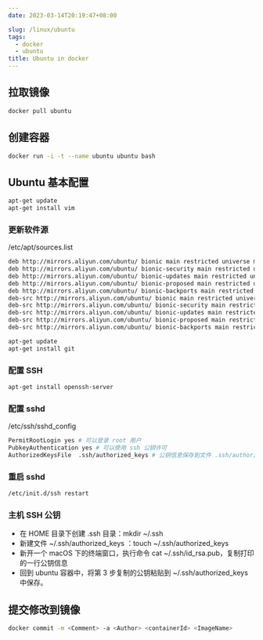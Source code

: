 ```yaml
---
date: 2023-03-14T20:19:47+08:00

slug: /linux/ubuntu
tags:
  - docker
  - ubuntu
title: Ubuntu in docker
---
```


<!--abstract-->

<!--more-->

## 拉取镜像

```bash
docker pull ubuntu
```

## 创建容器

```bash
docker run -i -t --name ubuntu ubuntu bash
```

## Ubuntu 基本配置

```bash
apt-get update
apt-get install vim
```

### 更新软件源

/etc/apt/sources.list

```bash
deb http://mirrors.aliyun.com/ubuntu/ bionic main restricted universe multiverse
deb http://mirrors.aliyun.com/ubuntu/ bionic-security main restricted universe multiverse
deb http://mirrors.aliyun.com/ubuntu/ bionic-updates main restricted universe multiverse
deb http://mirrors.aliyun.com/ubuntu/ bionic-proposed main restricted universe multiverse
deb http://mirrors.aliyun.com/ubuntu/ bionic-backports main restricted universe multiverse
deb-src http://mirrors.aliyun.com/ubuntu/ bionic main restricted universe multiverse
deb-src http://mirrors.aliyun.com/ubuntu/ bionic-security main restricted universe multiverse
deb-src http://mirrors.aliyun.com/ubuntu/ bionic-updates main restricted universe multiverse
deb-src http://mirrors.aliyun.com/ubuntu/ bionic-proposed main restricted universe multiverse
deb-src http://mirrors.aliyun.com/ubuntu/ bionic-backports main restricted universe multiverse
```

```bash
apt-get update
apt-get install git
```

### 配置 SSH

```bash
apt-get install openssh-server
```

### 配置 sshd

/etc/ssh/sshd_config

```bash
PermitRootLogin yes # 可以登录 root 用户
PubkeyAuthentication yes # 可以使用 ssh 公钥许可
AuthorizedKeysFile	.ssh/authorized_keys # 公钥信息保存到文件 .ssh/authorized_keys 中
```

### 重启 sshd

```bash
/etc/init.d/ssh restart
```

### 主机 SSH 公钥

- 在 HOME 目录下创建 .ssh 目录：mkdir ~/.ssh
- 新建文件 ~/.ssh/authorized_keys ：touch ~/.ssh/authorized_keys
- 新开一个 macOS 下的终端窗口，执行命令 cat ~/.ssh/id_rsa.pub，复制打印的一行公钥信息
- 回到 ubuntu 容器中，将第 3 步复制的公钥粘贴到 ~/.ssh/authorized_keys 中保存。

## 提交修改到镜像

```bash
docker commit -m <Comment> -a <Author> <containerId> <ImageName>
```

